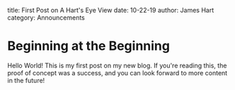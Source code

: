 title: First Post on A Hart's Eye View
date: 10-22-19
author: James Hart
category: Announcements

# Beginning at the Beginning

Hello World! This is my first post on my new blog. If you're
reading this, the proof of concept was a success, and you can
look forward to more content in the future!

